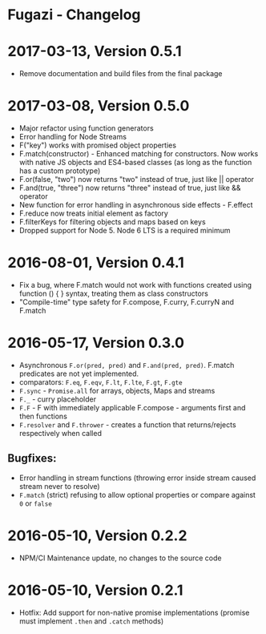 Fugazi - Changelog
================================================================================

# 2017-03-13, Version 0.5.1
 - Remove documentation and build files from the final package
# 2017-03-08, Version 0.5.0
 - Major refactor using function generators
 - Error handling for Node Streams
 - F("key") works with promised object properties
 - F.match(constructor) - Enhanced matching for constructors. Now works with native JS objects and ES4-based classes (as long as the function has a custom prototype)
 - F.or(false, "two") now returns "two" instead of true, just like || operator
 - F.and(true, "three") now returns "three" instead of true, just like && operator
 - New function for error handling in asynchronous side effects - F.effect
 - F.reduce now treats initial element as factory
 - F.filterKeys for filtering objects and maps based on keys
 - Dropped support for Node 5. Node 6 LTS is a required minimum
# 2016-08-01, Version 0.4.1
 - Fix a bug, where F.match would not work with functions created using
   function () { } syntax, treating them as class constructors
 - "Compile-time" type safety for F.compose, F.curry, F.curryN and F.match
# 2016-05-17, Version 0.3.0
 - Asynchronous `F.or(pred, pred)` and `F.and(pred, pred)`. F.match predicates
   are not yet implemented.
 - comparators: `F.eq`, `F.eqv`, `F.lt`, `F.lte`, `F.gt`, `F.gte`
 - `F.sync` - `Promise.all` for arrays, objects, Maps and streams
 - `F._` - curry placeholder
 - `F.F` - F with immediately applicable F.compose - arguments first and then
   functions
 - `F.resolver` and `F.thrower` - creates a function that returns/rejects
   respectively when called
## Bugfixes:
 - Error handling in stream functions (throwing error inside stream caused
   stream never to resolve)
 - `F.match` (strict) refusing to allow optional properties or compare against
   `0` or `false`

# 2016-05-10, Version 0.2.2
 - NPM/CI Maintenance update, no changes to the source code

# 2016-05-10, Version 0.2.1
 - Hotfix: Add support for non-native promise implementations (promise must
   implement `.then` and `.catch` methods)
